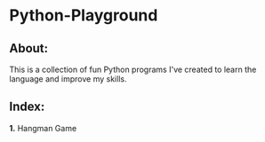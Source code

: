 # Python-Playground
## About:
This is a collection of fun Python programs I've created to learn the language and improve my skills.
## Index:
<b>1.</b> Hangman Game
